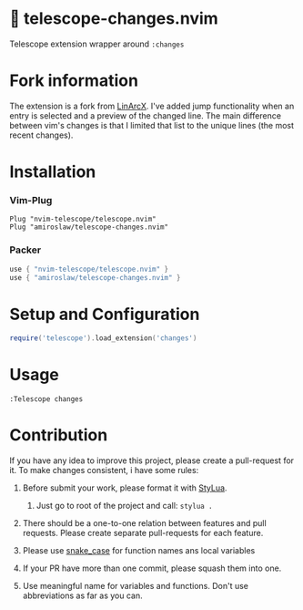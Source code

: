 # :telescope: telescope-changes.nvim

Telescope extension wrapper around `:changes`

# Fork information
The extension is a fork from [LinArcX](https://github.com/LinArcX/telescope-changes.nvim).
I've added jump functionality when an entry is selected and a preview of the changed line.
The main difference between vim's changes is that I limited that list to the unique lines (the most recent changes).

# Installation

### Vim-Plug

```viml
Plug "nvim-telescope/telescope.nvim"
Plug "amiroslaw/telescope-changes.nvim"
```

### Packer

```lua
use { "nvim-telescope/telescope.nvim" }
use { "amiroslaw/telescope-changes.nvim" }
```

# Setup and Configuration

```lua
require('telescope').load_extension('changes')
```

# Usage
`:Telescope changes`

# Contribution
If you have any idea to improve this project, please create a pull-request for it. To make changes consistent, i have some rules:
1. Before submit your work, please format it with [StyLua](https://github.com/JohnnyMorganz/StyLua).
    1. Just go to root of the project and call: `stylua .`

2. There should be a one-to-one relation between features and pull requests. Please create separate pull-requests for each feature.
3. Please use [snake_case](https://en.wikipedia.org/wiki/Snake_case) for function names ans local variables
4. If your PR have more than one commit, please squash them into one.
5. Use meaningful name for variables and functions. Don't use abbreviations as far as you can.
